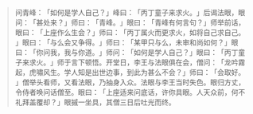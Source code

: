 
> 问青峰：​「如何是学人自己？​」峰曰：​「丙丁童子来求火。​」后谒法眼，眼问：​「甚处来？​」师曰：​「青峰。​」眼曰：​「青峰有何言句？​」师举前话，眼曰：​「上座作么生会？​」师曰：​「丙丁属火而更求火，如将自己求自己。​」眼曰：​「与么会又争得。​」师曰：​「某甲只与么，未审和尚如何？​」眼曰：​「你问我，我与你道。​」师问：​「如何是学人自己？​」眼曰：​「丙丁童子来求火。​」师于言下顿悟。开堂日，李王与法眼俱在会，僧问：​「龙吟霧起，虎嘯风生。学人知是出世边事，到此为甚么不会？​」师曰：​「会取好。​」僧举头看师，又看法眼，乃抽身入众。法眼与李王当时失色。眼归方丈，令侍者唤问话僧至。眼曰：​「上座适来问底话，许你具眼。人天众前，何不礼拜盖覆却？​」眼摵一坐具，其僧三日后吐光而终。

